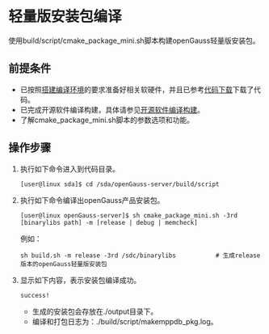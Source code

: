 # 轻量版安装包编译<a name="ZH-CN_TOPIC_0289899546"></a>

使用build/script/cmake\_package\_mini.sh脚本构建openGauss轻量版安装包。

## 前提条件<a name="zh-cn_topic_0283136303_section383084619310"></a>

-   已按照[搭建编译环境](搭建编译环境.md)的要求准备好相关软硬件，并且已参考[代码下载](编译前准备.md#zh-cn_topic_0283136302_section188203481850)下载了代码。
-   已完成开源软件编译构建，具体请参见[开源软件编译构建](编译前准备.md#zh-cn_topic_0283136302_section13890105116714)。
-   了解cmake\_package\_mini.sh脚本的参数选项和功能。

## 操作步骤<a name="zh-cn_topic_0283136303_section164893273386"></a>

1.  执行如下命令进入到代码目录。

    ```
    [user@linux sda]$ cd /sda/openGauss-server/build/script
    ```

2.  执行如下命令编译出openGauss产品安装包。

    ```
    [user@linux openGauss-server]$ sh cmake_package_mini.sh -3rd [binarylibs path] -m [release | debug | memcheck]
    ```

    例如：

    ```
    sh build.sh -m release -3rd /sdc/binarylibs           # 生成release版本的openGauss轻量版安装包
    ```

3.  显示如下内容，表示安装包编译成功。

    ```
    success!
    ```

    -   生成的安装包会存放在./output目录下。
    -   编译和打包日志为：./build/script/makemppdb\_pkg.log。


